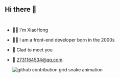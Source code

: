 ## Hi there 👋<br/><br/>

- 👨‍🎓 I'm XiaoHong <br/>
- 👩‍💻 I am a front-end developer born in the 2000s<br/>
- 📍 Glad to meet you<br/>
- 📧 2731164534@qq.com.<br/>

  <picture>
    <source media="(prefers-color-scheme: dark)" srcset="https://raw.githubusercontent.com/lh-js/lh-js/output/github-contribution-grid-snake-dark.svg">
    <source media="(prefers-color-scheme: light)" srcset="https://raw.githubusercontent.com/lh-js/lh-js/output/github-contribution-grid-snake.svg">
    <img alt="github contribution grid snake animation" src="https://raw.githubusercontent.com/lh-js/lxfriday/lh-js/github-contribution-grid-snake.svg">
  </picture>

